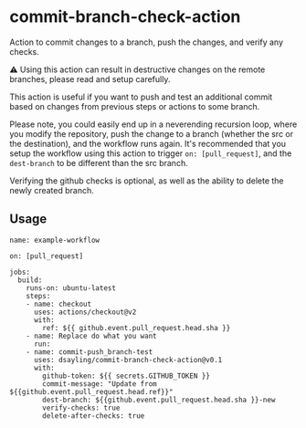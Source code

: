 # commit-branch-check-action
Action to commit changes to a branch, push the changes, and verify any checks.

:warning: Using this action can result in destructive changes on the remote branches, please read and setup carefully.

This action is useful if you want to push and test an additional commit based on changes from previous steps or actions to some branch. 

Please note, you could easily end up in a neverending recursion loop, where you modify the repository, push the change to a branch (whether the src or the destination), and the workflow runs again. It's recommended that you setup the workflow using this action to trigger `on: [pull_request]`, and the `dest-branch` to be different than the src branch.  

Verifying the github checks is optional, as well as the ability to delete the newly created branch.

## Usage

```
name: example-workflow

on: [pull_request]

jobs:
  build:
    runs-on: ubuntu-latest
    steps:
    - name: checkout
      uses: actions/checkout@v2
      with:
        ref: ${{ github.event.pull_request.head.sha }}
    - name: Replace do what you want
      run: 
    - name: commit-push_branch-test
      uses: dsayling/commit-branch-check-action@v0.1
      with:
        github-token: ${{ secrets.GITHUB_TOKEN }}
        commit-message: "Update from ${{github.event.pull_request.head.ref}}"
        dest-branch: ${{github.event.pull_request.head.sha }}-new
        verify-checks: true
        delete-after-checks: true
```
